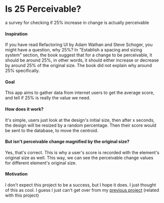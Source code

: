 # Is 25 Perceivable?

a survey for checking if 25% increase in change is actually perceivable

#### Inspiration

If you have read Refactoring UI by Adam Wathan and Steve Schoger, you might have a question, why 25%? In "Establish a spacing and sizing system" section, the book suggest that for a change to be perceivable, it should be around 25%, in other words, it should either increase or decrease by around 25% of the original size. The book did not explain why around 25% specifically.

#### Goal

This app aims to gather data from internet users to get the average score, and tell if 25% is really the value we need.

#### How does it work?

It's simple, users just look at the design's initial size, then after x seconds, the design will be resized by a random percentage. Then their score would be sent to the database, to move the centroid.

#### But isn't perceivable change magnified by the original size?

Yes, that's correct. This is why a user's score is recorded with the element's original size as well. This way, we can see the perceivable change values for different element's original size.

#### Motivation

I don't expect this project to be a success, but I hope it does. I just thought of this as cool. I guess I just can't get over from my [previous project](https://github.com/dotRarufu/spacify) (related with this project)
